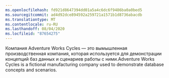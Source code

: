```yaml
---
ms.openlocfilehash: fd921d8647394dd01a5a4c6dc6f9486ba0a0bed5
ms.sourcegitcommit: ad4d92dce894592a259721a1571b1d8736abacdb
ms.translationtype: MT
ms.contentlocale: ru-RU
ms.lasthandoff: 08/04/2020
ms.locfileid: "87654275"
---
```

<span data-ttu-id="f5d12-101">Компания Adventure Works Cycles — это вымышленная производственная компания, которая используется для демонстрации концепций баз данных и сценариев работы с ними.</span><span class="sxs-lookup"><span data-stu-id="f5d12-101">Adventure Works Cycles is a fictional manufacturing company used to demonstrate database concepts and scenarios.</span></span>
